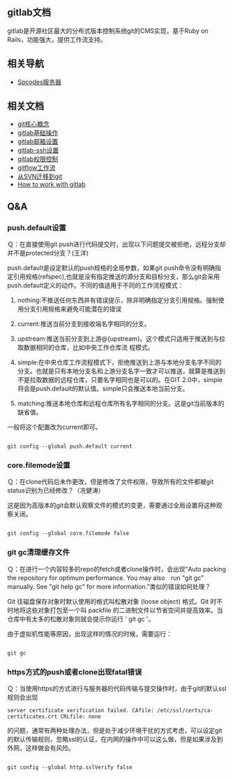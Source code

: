 ## gitlab文档

gitlab是开源社区最大的分布式版本控制系统git的CMS实现，基于Ruby on Rails，功能强大，提供工作流支持。


## 相关导航

- [Spcodes服务器](http://spcodes.rd.tp-link.net)

## 相关文档

- [git核心概念](/doc/#/gitlab/git-core)
- [gitlab基础操作](/doc/#/gitlab/basic)
- [gitlab邮箱设置](/doc/#/gitlab/gitlab-smtp)
- [gitlab-ssh设置](/doc/#/gitlab/gitlab-ssh)
- [gitlab权限控制](/doc/#/gitlab/gitlab-control)
- [gitflow工作流](/doc/#/gitlab/gitflow)
- [从SVN迁移到git](/doc/#/gitlab/gitlab-svn)
- [How to work with gitlab](/doc/#/gitlab/SPBU_SOP_How_to_work_with_gitlab)

## Q&A

### push.default设置

Ｑ：在直接使用git push进行代码提交时，出现以下问题提交被拒绝，远程分支却并不是protected分支？(王洋)

push.default是设定默认的push规格的全局参数，如果git push命令没有明确指定引用规格(refspec),也就是没有指定推送的源分支和目标分支，那么git会采用push.default定义的动作。不同的值适用于不同的工作流程模式：

1. nothing:不推送任何东西并有错误提示，除非明确指定分支引用规格。强制使用分支引用规格来避免可能潜在的错误

2. current:推送当前分支到接收端名字相同的分支。

3. upstream:推送当前分支到上游@{upstream}。这个模式只适用于推送到与拉取数据相同的仓库，比如中央工作仓库流
程模式。

4. simple:在中央仓库工作流程模式下，拒绝推送到上游与本地分支名字不同的分支。也就是只有本地分支名和上游分支名字一致才可以推送，就算是推送到不是拉取数据的远程仓库，只要名字相同也是可以的。在GIT 2.0中，simple将会是push.default的默认值。simple只会推送本地当前分支。

5. matching:推送本地仓库和远程仓库所有名字相同的分支。这是git当前版本的缺省值。

一般将这个配置改为current即可。

```shell

git config --global push.default current

```

### core.filemode设置

Ｑ：在clone代码后未作更改，但是修改了文件权限，导致所有的文件都被git status识别为已经修改？（冼健涛）

这是因为高版本的git会默认观察文件的模式的变更，需要通过全局设置将这种观察关闭。

```shell

git config --global core.filemode false

```

### git gc清理缓存文件

Ｑ：在进行一个内容较多的repo的fetch或者clone操作时，会出现“Auto packing the repository for optimum performance. You may also　run "git gc" manually. See "git help gc" for more information.”类似的错误如何处理？

Git 往磁盘保存对象时默认使用的格式叫松散对象 (loose object) 格式。Git 时不时地将这些对象打包至一个叫 packfile 的二进制文件以节省空间并提高效率。当仓库中有太多的松散对象则就会提示你运行 ' git gc '。

由于虚拟机性能等原因，出现这样的情况的时候，需要运行：

```shell

git gc

```

### https方式的push或者clone出现fatal错误

Ｑ：当使用https的方式进行与服务器的代码传输与提交操作时，由于git的默认ssl规则会出现

```shell
server certificate verification failed. CAfile: /etc/ssl/certs/ca-certificates.crt CRLfile: none

```
的问题，通常有两种处理办法，但是处于减少环境干扰的方式考虑，可以设定git的默认传输规则，忽略ssl的认证，在内网的操作中可以这么做，但是如果涉及到外网，这样做会有风险。

```shell

git config --global http.sslVerify false

```








